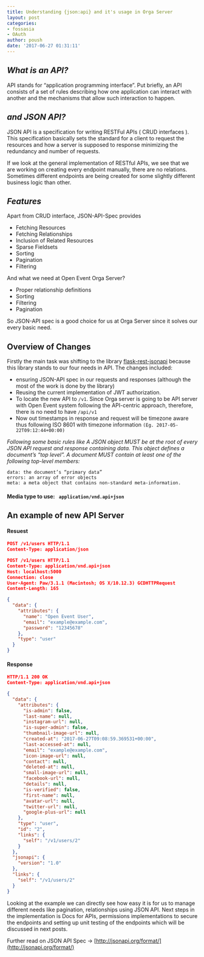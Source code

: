 ```yaml
---
title: Understanding {json:api} and it's usage in Orga Server
layout: post
categories:
- fossasia
- OAuth
author: poush
date: '2017-06-27 01:31:11'
---
```


## *What is an API?*
API stands for “application programming interface”. Put briefly, an API consists of a set of rules describing how one application can interact with another and the mechanisms that allow such interaction to happen.

## *and JSON API?*
JSON API is a specification for writing RESTFul APIs ( CRUD interfaces ). This specification basically sets the standard for a client to request the resources and how a server is supposed to response minimizing the redundancy and number of requests.

If we look at the general implementation of RESTful APIs, we see that we are working on creating every endpoint manually, there are no relations. Sometimes different endpoints are being created for some slightly different business logic than other. 

## *Features*

Apart from CRUD interface, JSON-API-Spec provides

* Fetching Resources
* Fetching Relationships
* Inclusion of Related Resources
* Sparse Fieldsets
* Sorting
* Pagination
* Filtering

And what we need at Open Event Orga Server?

* Proper relationship definitions
* Sorting
* Filtering
* Pagination

So JSON-API spec is a good choice for us at Orga Server since it solves our every basic need.

## Overview of Changes

Firstly the main task was shifting to the library [flask-rest-jsonapi](https://github.com/miLibris/flask-rest-jsonapi) because this library stands to our four needs in API. 
The changes included:
* ensuring JSON-API spec in our requests and responses (although the most of the work is done by the library)
* Reusing the current implementation of JWT authorization.
* To locate the new API to `/v1`. Since Orga server is going to be API server with Open Event system following the API-centric approach, therefore, there is no need to have `/api/v1`
* Now out timestamps in response and request will be timezone aware thus following ISO 8601 with timezone information `(Eg. 2017-05-22T09:12:44+00:00)`


*Following some basic rules like
A JSON object MUST be at the root of every JSON API request and response containing data. This object defines a document’s “top level”.
A document MUST contain at least one of the following top-level members:*
```
data: the document’s “primary data”
errors: an array of error objects
meta: a meta object that contains non-standard meta-information. 
```

#### Media type to use: ``` application/vnd.api+json``` 

## An example of new API Server 

#### Resuest

``` JSON
POST /v1/users HTTP/1.1
Content-Type: application/json

POST /v1/users HTTP/1.1
Content-Type: application/vnd.api+json
Host: localhost:5000
Connection: close
User-Agent: Paw/3.1.1 (Macintosh; OS X/10.12.3) GCDHTTPRequest
Content-Length: 165

{
  "data": {
    "attributes": {
      "name": "Open Event User",
      "email": "example@example.com",
      "password": "12345678"
    },
    "type": "user"
  }
}
```

#### Response

```JSON
HTTP/1.1 200 OK
Content-Type: application/vnd.api+json

{
  "data": {
    "attributes": {
      "is-admin": false,
      "last-name": null,
      "instagram-url": null,
      "is-super-admin": false,
      "thumbnail-image-url": null,
      "created-at": "2017-06-27T09:08:59.369531+00:00",
      "last-accessed-at": null,
      "email": "example@example.com",
      "icon-image-url": null,
      "contact": null,
      "deleted-at": null,
      "small-image-url": null,
      "facebook-url": null,
      "details": null,
      "is-verified": false,
      "first-name": null,
      "avatar-url": null,
      "twitter-url": null,
      "google-plus-url": null
    },
    "type": "user",
    "id": "2",
    "links": {
      "self": "/v1/users/2"
    }
  },
  "jsonapi": {
    "version": "1.0"
  },
  "links": {
    "self": "/v1/users/2"
  }
}
```

Looking at the example we can directly see how easy it is for us to manage different needs like pagination, relationships using JSON API. 
Next steps in the implementation is Docs for APIs, permissions implementations to secure the endpoints and setting up unit testing of the endpoints which will be discussed in next posts.

Further read on JSON API Spec -> [http://jsonapi.org/format/](http://jsonapi.org/format/)